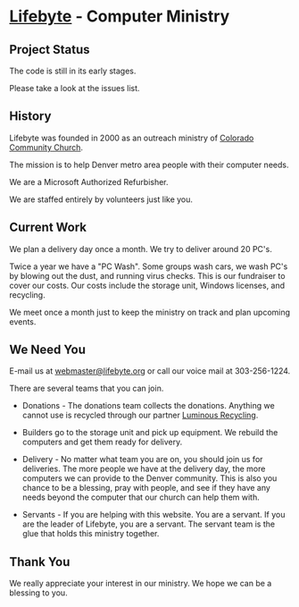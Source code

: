 [Lifebyte](http://lifebyte.org/) - Computer Ministry
================================

Project Status
--------------

The code is still in its early stages.

Please take a look at the issues list.

History
--------
Lifebyte was founded in 2000 as an outreach ministry of [Colorado Community Church](http://www.coloradocommunity.org).

The mission is to help Denver metro area people with their computer needs.

We are a Microsoft Authorized Refurbisher.

We are staffed entirely by volunteers just like you.

Current Work
-------------

We plan a delivery day once a month. We try to deliver around 20 PC's.

Twice a year we have a "PC Wash". Some groups wash cars, we wash PC's by blowing out the dust, and running virus checks. This is our fundraiser to cover our costs. Our costs include the storage unit, Windows licenses, and recycling.

We meet once a month just to keep the ministry on track and plan upcoming events.

We Need You
------------

E-mail us at [webmaster@lifebyte.org](mailto:webmaster@lifebyte.org) or call our voice mail at 303-256-1224.

There are several teams that you can join. 

* Donations - The donations team collects the donations. Anything we cannot use is recycled through our partner [Luminous Recycling](http://www.luminousrecycling.com/wp/).

* Builders go to the storage unit and pick up equipment. We rebuild the computers and get them ready for delivery.

* Delivery - No matter what team you are on, you should join us for deliveries. The more people we have at the delivery day, the more computers we can provide to the Denver community. This is also you chance to be a blessing, pray with people, and see if they have any needs beyond the computer that our church can help them with.

* Servants - If you are helping with this website. You are a servant. If you are the leader of Lifebyte, you are a servant. The servant team is the glue that holds this ministry together. 

Thank You
----------

We really appreciate your interest in our ministry. We hope we can be a blessing to you.